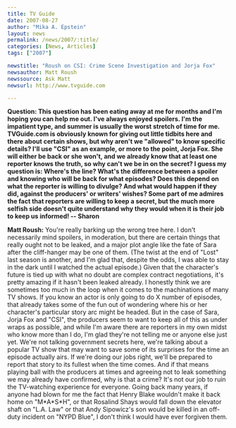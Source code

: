 ```yaml
---
title: TV Guide 
date: 2007-08-27
author: "Mika A. Epstein"
layout: news
permalink: /news/2007/:title/
categories: [News, Articles]
tags: ["2007"]

newstitle: "Roush on CSI: Crime Scene Investigation and Jorja Fox"
newsauthor: Matt Roush
newssource: Ask Matt
newsurl: http://www.tvguide.com

---
```



**Question: This question has been eating away at me for months and I'm hoping you can help me out. I've always enjoyed spoilers. I'm the impatient type, and summer is usually the worst stretch of time for me. TVGuide.com is obviously known for giving out little tidbits here and there about certain shows, but why aren't we "allowed" to know specific details? I'll use "CSI" as an example, or more to the point, Jorja Fox. She will either be back or she won't, and we already know that at least one reporter knows the truth, so why can't we be in on the secret? I guess my question is: Where's the line? What's the difference between a spoiler and knowing who will be back for what episodes? Does this depend on what the reporter is willing to divulge? And what would happen if they did, against the producers' or writers' wishes? Some part of me admires the fact that reporters are willing to keep a secret, but the much more selfish side doesn't quite understand why they would when it is their job to keep us informed! -- Sharon**

**Matt Roush:** You're really barking up the wrong tree here. I don't necessarily mind spoilers, in moderation, but there are certain things that really ought not to be leaked, and a major plot angle like the fate of Sara after the cliff-hanger may be one of them. (The twist at the end of "Lost" last season is another, and I'm glad that, despite the odds, I was able to stay in the dark until I watched the actual episode.) Given that the character's future is tied up with what no doubt are complex contract negotiations, it's pretty amazing if it hasn't been leaked already. I honestly think we are sometimes too much in the loop when it comes to the machinations of many TV shows. If you know an actor is only going to do X number of episodes, that already takes some of the fun out of wondering where his or her character's particular story arc might be headed. But in the case of Sara, Jorja Fox and "CSI", the producers seem to want to keep all of this as under wraps as possible, and while I'm aware there are reporters in my own midst who know more than I do, I'm glad they're not telling me or anyone else just yet. We're not talking government secrets here, we're talking about a popular TV show that may want to save some of its surprises for the time an episode actually airs. If we're doing our jobs right, we'll be prepared to report that story to its fullest when the time comes. And if that means playing ball with the producers at times and agreeing not to leak something we may already have confirmed, why is that a crime? It's not our job to ruin the TV-watching experience for everyone. Going back many years, if anyone had blown for me the fact that Henry Blake wouldn't make it back home on "M\*A\*S*H", or that Rosalind Shays would fall down the elevator shaft on "L.A. Law" or that Andy Sipowicz's son would be killed in an off-duty incident on "NYPD Blue", I don't think I would have ever forgiven them. 